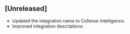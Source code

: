 ## [Unreleased]
- Updated the integration name to Cofense Intelligence.
- Improved integration descriptions.
